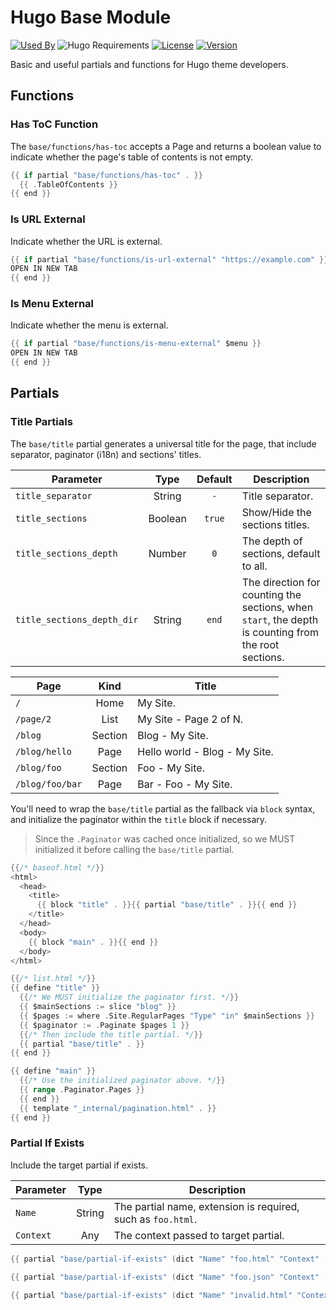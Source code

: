 # Hugo Base Module

[![Used By](https://img.shields.io/badge/dynamic/json?color=success&label=used+by&query=repositories_humanize&logo=hugo&style=flat-square&url=https://api.razonyang.com/v1/github/dependents/hugomods/base)](https://github.com/hugomods/base/network/dependents)
![Hugo Requirements](https://img.shields.io/badge/dynamic/json?color=important&label=requirements&query=requirements&logo=hugo&style=flat-square&url=https://api.razonyang.com/v1/hugo/modules/github.com/hugomods/base)
[![License](https://img.shields.io/github/license/hugomods/base?style=flat-square)](https://github.com/hugomods/base/blob/main/LICENSE)
[![Version](https://img.shields.io/github/v/tag/hugomods/base?label=version&style=flat-square)](https://github.com/hugomods/base/tags)

Basic and useful partials and functions for Hugo theme developers.

## Functions

### Has ToC Function

The `base/functions/has-toc` accepts a Page and returns a boolean value to indicate whether the page's table of contents is not empty.

```go
{{ if partial "base/functions/has-toc" . }}
  {{ .TableOfContents }}
{{ end }}
```

### Is URL External

Indicate whether the URL is external.

```go
{{ if partial "base/functions/is-url-external" "https://example.com" }}
OPEN IN NEW TAB
{{ end }}
```

### Is Menu External

Indicate whether the menu is external.

```go
{{ if partial "base/functions/is-menu-external" $menu }}
OPEN IN NEW TAB
{{ end }}
```

## Partials

### Title Partials

The `base/title` partial generates a universal title for the page, that include separator, paginator (i18n) and sections' titles.

| Parameter | Type | Default | Description
|---|:-:|:-:|---
| `title_separator` | String | `-` | Title separator.
| `title_sections` | Boolean | `true` | Show/Hide the sections titles.
| `title_sections_depth` | Number | `0` | The depth of sections, default to all.
| `title_sections_depth_dir` | String | `end` | The direction for counting the sections, when `start`, the depth is counting from the root sections.

| Page | Kind | Title
|---|:-:|---
| `/` | Home | My Site.
| `/page/2` | List | My Site - Page 2 of N.
| `/blog` | Section | Blog - My Site.
| `/blog/hello` | Page | Hello world - Blog - My Site.
| `/blog/foo` | Section | Foo - My Site.
| `/blog/foo/bar` | Page | Bar - Foo - My Site.

You'll need to wrap the `base/title` partial as the fallback via `block` syntax, and initialize the paginator within the `title` block if necessary.

> Since the `.Paginator` was cached once initialized, so we MUST initialized it before calling the `base/title` partial.

```go
{{/* baseof.html */}}
<html>
  <head>
    <title>
      {{ block "title" . }}{{ partial "base/title" . }}{{ end }}
    </title>
  </head>
  <body>
    {{ block "main" . }}{{ end }}
  </body>
</html>
```

```go
{{/* list.html */}}
{{ define "title" }}
  {{/* We MUST initialize the paginator first. */}}
  {{ $mainSections := slice "blog" }}
  {{ $pages := where .Site.RegularPages "Type" "in" $mainSections }}
  {{ $paginator := .Paginate $pages 1 }}
  {{/* Then include the title partial. */}}
  {{ partial "base/title" . }}
{{ end }}

{{ define "main" }}
  {{/* Use the initialized paginator above. */}}
  {{ range .Paginator.Pages }}
  {{ end }}
  {{ template "_internal/pagination.html" . }}
{{ end }}
```

### Partial If Exists

Include the target partial if exists.

| Parameter | Type | Description
|---|:-:|---
| `Name` | String | The partial name, extension is required, such as `foo.html`.
| `Context` | Any | The context passed to target partial.

```go
{{ partial "base/partial-if-exists" (dict "Name" "foo.html" "Context" .) }}

{{ partial "base/partial-if-exists" (dict "Name" "foo.json" "Context" .) }}

{{ partial "base/partial-if-exists" (dict "Name" "invalid.html" "Context" .) }}
```
